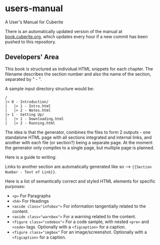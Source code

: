 users-manual
============

A User's Manual for Cuberite

There is an automatically updated version of the manual at [book.cuberite.org](https://book.cuberite.org), which updates every hour if a new commit has been pushed to this repository.


Developers' Area
----------------

This book is structured as individual HTML snippets for each chapter. The filename describes the section number and also the name of the section, separated by " - ".

A sample input directory structure would be:

    /
    |> 0 - Introduction/
    |   |> 1 - Intro.html
    |   |> 2 - Notes.html
    |> 1 - Setting Up/
    |   |> 1 - Downloading.html
    |   |> 2 - Running.html

The idea is that the generator, combines the files to form 2 outputs - one standalone HTML page with all sections integrated and internal links, and another with each file (or section?) being a separate page. At the moment the generator only compiles to a single page, but multiple page is planned.

Here is a guide to writing:

Links to another section are automatically generated like so --> `{{Section Number - Text of Link}}`.

Here is a list of semantically correct and styled HTML elements for specific purposes:

 * `<p>` For Paragraphs
 * `<h4>` For Headings
 * `<aside class="infobox">` For information tangentially related to the content.
 * `<aside class="warnbox">` For a warning related to the content.
 * `<figure class="codebox">` For a code sample, with nested `<pre>` and `<code>` tags. Optionally with a `<figcaption>` for a caption.
 * `<figure class="imgbox"` For an image/screenshot. Optionally with a `<figcaption>` for a caption.
